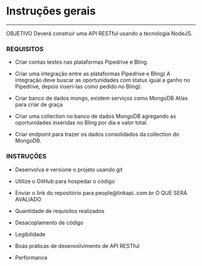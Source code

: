 # Instruções gerais

---

OBJETIVO Deverá construir uma API RESTful usando a tecnologia NodeJS.



### REQUISITOS

- Criar contas testes nas plataformas Pipedrive e Bling.

- Criar uma integração entre as plataformas Pipedrive e Bling( A integração deve buscar as oportunidades com status igual a ganho no Pipedrive, depois inseri-las como pedido no Bling).

- Criar banco de dados mongo, existem serviços como MongoDB Atlas para criar de graça

- Criar uma collection no banco de dados MongoDB agregando as oportunidades inseridas no Bling por dia e valor total.

- Criar endpoint para trazer os dados consolidados da collection do MongoDB.



### INSTRUÇÕES

- Desenvolva e versione o projeto usando git

- Utilize o GitHub para hospedar o código

- Enviar o link do repositório para people@linkapi..com.br O QUE SERÁ AVALIADO

- Quantidade de requisitos realizados

- Desacoplamento de código

- Legibilidade

- Boas práticas de desenvolvimento de API RESTful

- Performance

